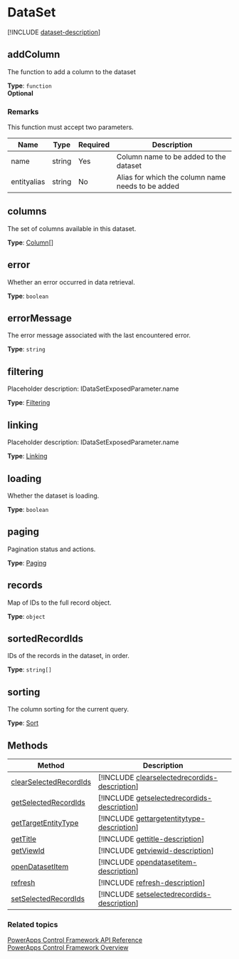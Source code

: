 # DataSet

<!-- IDataSetExposedParameter  -->

[!INCLUDE [dataset-description](includes/dataset-description.md)]

## addColumn

The function to add a column to the dataset

**Type**: `function`<br />
**Optional**

### Remarks

This function must accept two parameters.

|Name|Type|Required|Description|
|-|-|-|-|
|name|string|Yes|Column name to be added to the dataset|
|entityalias|string|No| Alias for which the column name needs to be added|

## columns

The set of columns available in this dataset.

**Type**: [Column](column.md)[]

## error

Whether an error occurred in data retrieval.

**Type**: `boolean`

## errorMessage

The error message associated with the last encountered error.

**Type**: `string`

## filtering

Placeholder description: IDataSetExposedParameter.name
<!-- 
QUESTION: This description doesn't seem right
'The column sorting for the current query.' 
-->

**Type**: [Filtering](filtering.md)

## linking

Placeholder description: IDataSetExposedParameter.name

**Type**: [Linking](linking.md)

## loading

Whether the dataset is loading.

**Type**: `boolean`

## paging

Pagination status and actions.

**Type**: [Paging](paging.md)

## records

Map of IDs to the full record object.

**Type**: `object`

<!-- QUESTION: Is this a Map object? https://developer.mozilla.org/en-US/docs/Web/JavaScript/Reference/Global_Objects/Map -->

## sortedRecordIds

IDs of the records in the dataset, in order.

**Type**: `string[]`

## sorting

The column sorting for the current query.

**Type**: [Sort](sortstatus.md)

## Methods

|Method | Description | 
| ------------- |-------------|
|[clearSelectedRecordIds](dataset/clearselectedrecordids.md)|[!INCLUDE [clearselectedrecordids-description](dataset/includes/clearselectedrecordids-description.md)]| 
|[getSelectedRecordIds](dataset/getselectedrecordids.md)|[!INCLUDE [getselectedrecordids-description](dataset/includes/getselectedrecordids-description.md)]| 
|[getTargetEntityType](dataset/gettargetentitytype.md)|[!INCLUDE [gettargetentitytype-description](dataset/includes/gettargetentitytype-description.md)]| 
|[getTitle](dataset/gettitle.md)|[!INCLUDE [gettitle-description](dataset/includes/gettitle-description.md)]| 
|[getViewId](dataset/getviewid.md)|[!INCLUDE [getviewid-description](dataset/includes/getviewid-description.md)]| 
|[openDatasetItem](dataset/opendatasetitem.md)|[!INCLUDE [opendatasetitem-description](dataset/includes/opendatasetitem-description.md)]| 
|[refresh](dataset/refresh.md)|[!INCLUDE [refresh-description](dataset/includes/refresh-description.md)]| 
|[setSelectedRecordIds](dataset/setselectedrecordids.md)|[!INCLUDE [setselectedrecordids-description](dataset/includes/setselectedrecordids-description.md)]| 

### Related topics

[PowerApps Control Framework API Reference](index.md)<br />
[PowerApps Control Framework Overview](../overview.md)
